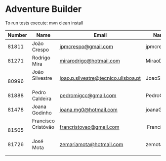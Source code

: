 ﻿# Adventure Builder

To run tests execute: mvn clean install

|   Number   |          Name           |            Email        |   Name GitHUb  | Module(s) |
| ---------- | ----------------------- | ----------------------- | ---------------| --------- |
|      81811 | João Crespo             | jpmcrespo@gmail.com     |  jpmcrespo     |  Bank     |
|      81271 | Rodrigo Mira            | mirarodrigo@hotmail.com | MiraoDaSilva   |  Bank     |
|      80996 | João Silvestre          | joao.p.silvestre@tecnico.ulisboa.pt | JoaoSilvestre95 | Hotel |
|      81888 | Pedro Caldeira	         | pedromigcc@gmail.com    |  PedroCaldeira | Activity  |
|      81478 | Joana Godinho           | joana.mg0@hotmail.com   |  joanaGodinho  | Activity  |
|      81505 | Francisco Cristóvão     | francristovao@gmail.com |  FranciscoCristovao | Hotel  |
|      81726 | José Mota               | zemariamota@hotmail.com |  zemota1       | Hotel     |
|            |                         |                         |                |           |
|            |                         |                         |                |           |
 
